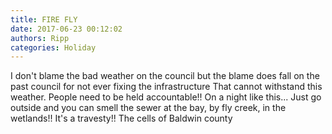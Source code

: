 ```yaml
---
title: FIRE FLY
date: 2017-06-23 00:12:02
authors: Ripp
categories: Holiday
---
```


 I don't blame the bad weather on the council but the blame does fall on the past council for not ever fixing the infrastructure That cannot withstand this weather. People need to be held accountable!! On a night like this... Just go outside and you can smell the sewer at the bay, by fly creek, in the wetlands!! It's a travesty!! 
The cells of Baldwin county